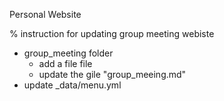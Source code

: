 Personal Website


% instruction for updating group meeting webiste
- group_meeting folder
	- add a file file 
	- update the gile "group_meeing.md"
- update _data/menu.yml
